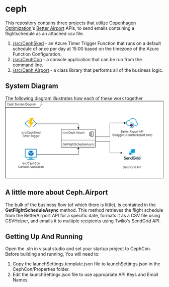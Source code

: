 # ceph
This repository contains three projects that utilize [Copenhagen Optimization](https://copenhagenoptimization.com/)'s [Better Airport](https://api.betterairport.com) APIs, to send emails containing a flightschedule as an attached csv file.
  1. [/src/CephSked](src/CephSked) - an Azure Timer Trigger Function that runs on a default schedule of once per day at 15:00 based on the timezone of the Azure Function Configuration.
  2. [/src/CephCon](src/CephCon) - a console application that can be run from the command line.
  3. [/src/Ceph.Airport](src/Ceph.Airport) - a class library that performs all of the business logic.

## System Diagram
The following diagram illustrates how each of these work together
![System Component Diagram](doc/ceph.png)

## A little more about Ceph.Airport
The bulk of the business flow (of which there is little), is contained in the **GetFlightScheduleAsync** method. This method retrieves the flight schedule from the BetterAirport API for a specific date, formats it as a CSV file using CSVHelper, and emails it to multiple recipients using Twilio's SendGrid API.

## Getting Up And Running
Open the .sln in visual studio and set your startup project to CephCon. Before building and running, You will need to:
  1. Copy the launchSettings.template.json file to launchSettings.json in the CephCon/Properties folder.
  2. Edit the launchSettings.json file to use appropriate API Keys and Email Names.
 
